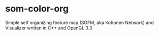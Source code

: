 # som-color-org

Simple self organizing feature map (SOFM, aka Kohonen Network) and Visualizer written in C++ and OpenGL 3.3
